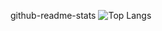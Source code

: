 github-readme-stats
![Top Langs](https://github-readme-stats.vercel.app/api/top-langs/?username=ferigeek)
